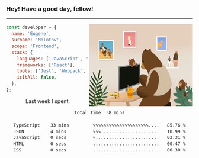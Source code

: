 ### Hey! Have a good day, fellow!
---
<img align='right' alt='GIF' vertical-align='center' src='./src/giphy.gif' width='280px' height='222px'/>

```javascript
const developer = {
  name: 'Eugene',
  surname: 'Molotov',
  scope: 'Frontend',
  stack: {
    languages: ['JavaScript', 'TypeScript'],
    frameworks: ['React'],
    tools: ['Jest', 'Webpack', 'Sass'],
    isItAll: false,
  },
};
```
<p align="center">
  Last week I spent:
</p>
<div align="center">
<!--START_SECTION:waka-->

```txt
Total Time: 38 mins

TypeScript    33 mins         ✎✎✎✎✎✎✎✎✎✎✎✎✎✎✎✎✎✎✎✎✎....   85.76 %
JSON          4 mins          ✎✎✎......................   10.99 %
JavaScript    0 secs          ✎........................   02.31 %
HTML          0 secs          .........................   00.47 %
CSS           0 secs          .........................   00.30 %
```

<!--END_SECTION:waka-->

